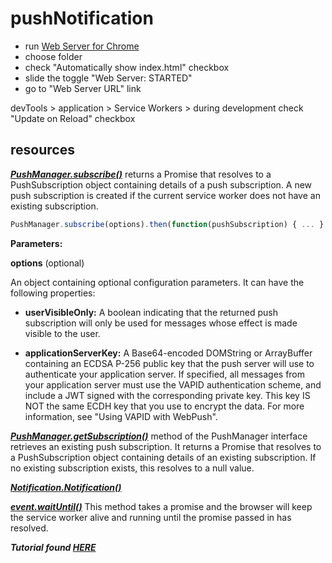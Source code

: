 # pushNotification

- run [Web Server for Chrome](https://chrome.google.com/webstore/detail/web-server-for-chrome/ofhbbkphhbklhfoeikjpcbhemlocgigb) 
- choose folder 
- check "Automatically show index.html" checkbox
- slide the toggle "Web Server: STARTED"
- go to "Web Server URL" link

devTools > application > Service Workers > during development check "Update on Reload" checkbox

## resources 

__*[PushManager.subscribe()](https://developer.mozilla.org/en-US/docs/Web/API/PushManager/subscribe)*__ returns a Promise that resolves to a PushSubscription object containing details of a push subscription. A new push subscription is created if the current service worker does not have an existing subscription.
```js
​PushManager.subscribe(options).then(function(pushSubscription) { ... } );
```
**Parameters:**

**options** (optional)

An object containing optional configuration parameters. It can have the following properties:

- **userVisibleOnly:** A boolean indicating that the returned push subscription will only be used for messages whose effect is made visible to the user.

- **applicationServerKey:** A Base64-encoded DOMString or ArrayBuffer containing an ECDSA P-256 public key that the push server will use to authenticate your application server. If specified, all messages from your application server must use the VAPID authentication scheme, and include a JWT signed with the corresponding private key. This key IS NOT the same ECDH key that you use to encrypt the data. For more information, see "Using VAPID with WebPush".

__*[PushManager.getSubscription()](https://developer.mozilla.org/en-US/docs/Web/API/PushManager/getSubscription)*__ method of the PushManager interface retrieves an existing push subscription. It returns a Promise that resolves to a PushSubscription object containing details of an existing subscription. If no existing subscription exists, this resolves to a null value.


__*[Notification.Notification()](https://developer.mozilla.org/en-US/docs/Web/API/notification/Notification)*__

__*[event.waitUntil()](https://developer.mozilla.org/en-US/docs/Web/API/ExtendableEvent/waitUntil)*__ This method takes a promise and the browser will keep the service worker alive and running until the promise passed in has resolved.

**_Tutorial found [HERE](https://developers.google.com/web/fundamentals/codelabs/push-notifications/)_**
